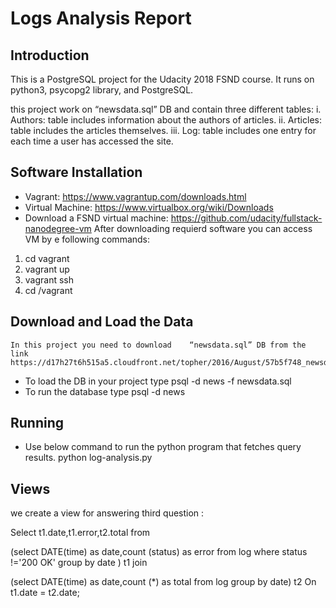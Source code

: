 # Logs Analysis Report

## Introduction

This is a PostgreSQL project for the Udacity 2018 FSND course. It runs on python3, psycopg2 library, and PostgreSQL.

this project work on 	“newsdata.sql” DB and  contain	three	different	tables:
i. Authors:	table	includes	information	about	the	authors	of	articles.
ii. Articles:	table	includes	the	articles	themselves.
iii. Log:	table	includes	one	entry	for	each	time	a	user	has	accessed	the	site.
## Software	Installation

   * Vagrant:	https://www.vagrantup.com/downloads.html
   * Virtual Machine:	https://www.virtualbox.org/wiki/Downloads
   * Download	a	FSND	virtual	machine:	https://github.com/udacity/fullstack-nanodegree-vm
   After downloading requierd software you can access VM by e	following	commands:
  1) cd vagrant 
  2) vagrant	up 
  3) vagrant	ssh 
  4) cd	/vagrant
  
## 	Download	and	Load	the	Data
    In this project you need to download 	“newsdata.sql” DB from the link
    https://d17h27t6h515a5.cloudfront.net/topher/2016/August/57b5f748_newsdata/newsdat
    
   * To load the DB in your project type
      psql -d news -f newsdata.sql
   * To run the database type
    psql -d news
## Running

* Use  below command to run the python program that fetches query results.
python log-analysis.py

## Views

 we create a view for answering third question :

 Select t1.date,t1.error,t2.total from

(select DATE(time) as date,count (status) as error from log  where status !='200 OK' group by date ) t1
join

(select DATE(time) as date,count (*) as total from log  group by date) t2
On t1.date = t2.date;
